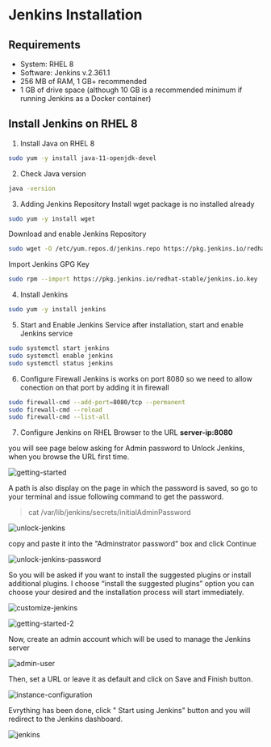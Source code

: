 # Jenkins Installation

## Requirements
- System: RHEL 8
- Software: Jenkins v.2.361.1  
- 256 MB of RAM, 1 GB+ recommended
- 1 GB of drive space (although 10 GB is a recommended minimum if running Jenkins as a Docker container)

## Install Jenkins on RHEL 8
1. Install Java on RHEL 8
```bash
sudo yum -y install java-11-openjdk-devel
```
2. Check Java version
```bash 
java -version
```
3. Adding Jenkins Repository
Install wget package is no installed already 
``` bash
sudo yum -y install wget
```
Download and enable Jenkins Repository
``` bash
sudo wget -O /etc/yum.repos.d/jenkins.repo https://pkg.jenkins.io/redhat-stable/jenkins.repo
```
Import Jenkins GPG Key
``` bash
sudo rpm --import https://pkg.jenkins.io/redhat-stable/jenkins.io.key
```
4. Install Jenkins
``` bash
sudo yum -y install jenkins
```
5. Start and Enable Jenkins Service
after installation, start and enable Jenkins service
``` bash
sudo systemctl start jenkins
sudo systemctl enable jenkins
sudo systemctl status jenkins
```
6. Configure Firewall
Jenkins is works on port 8080 so we need to allow conection on that port by adding it in firewall
``` bash
sudo firewall-cmd --add-port=8080/tcp --permanent
sudo firewall-cmd --reload
sudo firewall-cmd --list-all
```
7. Configure Jenkins on RHEL 
Browser to the URL **server-ip:8080**

you will see page below asking for Admin password to Unlock Jenkins, when you browse the URL first time.

![getting-started](/images/getting-started.png)

A path is also display on the page in which the password is saved, so go to your terminal and issue following command to get the password.

> cat /var/lib/jenkins/secrets/initialAdminPassword

![unlock-jenkins](/images/unlock-jenkins.png)

copy and paste it into the "Adminstrator password" box and click Continue

![unlock-jenkins-password](/images/unlock-jenkins-password.png)

So you will be asked if you want to install the suggested plugins or install additional plugins. I choose “install the suggested plugins” option you can choose your desired and the installation process will start immediately.

![customize-jenkins](/images/customize-jenkins.png)

![getting-started-2](/images/getting-started-2.png)

Now, create an admin account which will be used to manage the Jenkins server

![admin-user](/images/admin-user.png)

Then, set a URL or leave it as default and click on Save and Finish button.

![instance-configuration](/images/instance-configuration.png)

Evrything has been done, click " Start using Jenkins" button and you will redirect to the Jenkins dashboard.

![jenkins](/images/jenkins.png)